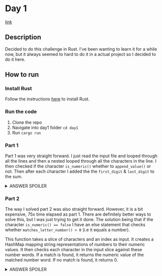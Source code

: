 # Day 1

[link](https://adventofcode.com/2023/day/1)

## Description

Decided to do this challenge in Rust. I've been wanting to learn it for a while now, but it always seemed to hard to do it in a actual project so I decided to do it here.

## How to run

### Install Rust

Follow the instructions [here](https://www.rust-lang.org/tools/install) to install Rust.

### Run the code

1. Clone the repo
2. Navigate into day1 folder `cd day1`
3. Run `cargo run`

### Part 1

Part 1 was very straight forward. I just read the input file and looped through all the lines and then a nested looped through all the characters in the line. I then checked if the character `is_numeric()` whether to `append_value()` or not. Then after each character I added the the `first_digit` & `last_digit` to the sum.

<details>
  <summary>ANSWER SPOILER</summary>

  - Sum: 54239
  - Time elapsed: 1.0381ms

</details>

### Part 2

The way I solved part 2 was also straight forward. However, it is a bit expensive, 75x time elapsed as part 1. There are definitely better ways to solve this, but I was just trying to get it done. The solution being that if the character `is_numeric() == false` I have an else statement that checks whether `matches_letter_number() > 0` (i.e it equals a number).

This function takes a slice of characters and an index as input. It creates a HashMap mapping string representations of numbers to their numeric values. It then checks each character in the input slice against these number words. If a match is found, it returns the numeric value of the matched number word. If no match is found, it returns 0.

<details>
  <summary>ANSWER SPOILER</summary>

 - Sum: 55343
 - Time elapsed: 75.9095ms

</details>
